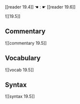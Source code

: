 [[reader 19.4]] ☚ : ☛ [[reader 19.6]]

![[19.5]]

## Commentary

![[commentary 19.5]]

## Vocabulary

![[vocab 19.5]]

## Syntax

![[syntax 19.5]]

